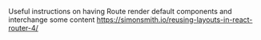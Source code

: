Useful instructions on having Route render default components and interchange some content 
https://simonsmith.io/reusing-layouts-in-react-router-4/